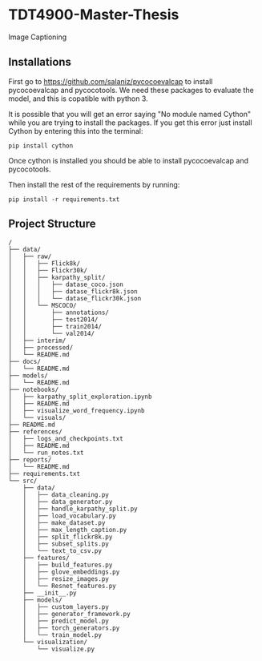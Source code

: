 # TDT4900-Master-Thesis
Image Captioning

## Installations

First go to https://github.com/salaniz/pycocoevalcap to install pycocoevalcap and pycocotools.
We need these packages to evaluate the model, and this is copatible with python 3.

It is possible that you will get an error saying "No module named Cython" 
while you are trying to install the packages. If you get this error just install
Cython by entering this into the terminal:

```
pip install cython
```

Once cython is installed you should be able to install pycocoevalcap and pycocotools.

Then install the rest of the requirements by running:
```
pip install -r requirements.txt
```

## Project Structure
```
/
├── data/
│   ├── raw/
│   │   ├── Flick8k/
│   │   ├── Flickr30k/
│   │   ├── karpathy_split/
│   │   │   ├── datase_coco.json
│   │   │   ├── datase_flickr8k.json
│   │   │   └── datase_flickr30k.json
│   │   └── MSCOCO/
│   │       ├── annotations/
│   │       ├── test2014/
│   │       ├── train2014/
│   │       └── val2014/
│   ├── interim/
│   ├── processed/
│   └── README.md
├── docs/
│   └── README.md
├── models/
│   └── README.md
├── notebooks/
│   ├── karpathy_split_exploration.ipynb
│   ├── README.md
│   ├── visualize_word_frequency.ipynb
│   └── visuals/
├── README.md
├── references/
│   ├── logs_and_checkpoints.txt
│   ├── README.md
│   └── run_notes.txt
├── reports/
│   └── README.md
├── requirements.txt
└── src/
    ├── data/
    │   ├── data_cleaning.py
    │   ├── data_generator.py
    │   ├── handle_karpathy_split.py
    │   ├── load_vocabulary.py
    │   ├── make_dataset.py
    │   ├── max_length_caption.py
    │   ├── split_flickr8k.py
    │   ├── subset_splits.py
    │   └── text_to_csv.py
    ├── features/
    │   ├── build_features.py
    │   ├── glove_embeddings.py
    │   ├── resize_images.py
    │   └── Resnet_features.py
    ├── __init__.py
    ├── models/
    │   ├── custom_layers.py
    │   ├── generator_framework.py
    │   ├── predict_model.py
    │   ├── torch_generators.py
    │   └── train_model.py
    └── visualization/
        └── visualize.py
```
